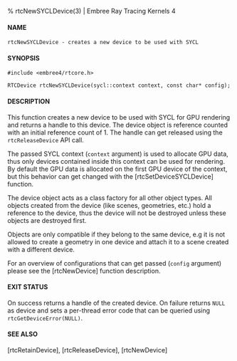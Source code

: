 % rtcNewSYCLDevice(3) | Embree Ray Tracing Kernels 4

#### NAME

    rtcNewSYCLDevice - creates a new device to be used with SYCL

#### SYNOPSIS

    #include <embree4/rtcore.h>

    RTCDevice rtcNewSYCLDevice(sycl::context context, const char* config);

#### DESCRIPTION

This function creates a new device to be used with SYCL for GPU
rendering and returns a handle to this device. The device object is
reference counted with an initial reference count of 1. The handle can
get released using the `rtcReleaseDevice` API call.

The passed SYCL context (`context` argument) is used to allocate GPU
data, thus only devices contained inside this context can be used for
rendering. By default the GPU data is allocated on the first GPU
device of the context, but this behavior can get changed with the
[rtcSetDeviceSYCLDevice] function.

The device object acts as a class factory for all other object
types. All objects created from the device (like scenes, geometries,
etc.) hold a reference to the device, thus the device will not be
destroyed unless these objects are destroyed first.

Objects are only compatible if they belong to the same device, e.g it
is not allowed to create a geometry in one device and attach it to a
scene created with a different device.

For an overview of configurations that can get passed (`config`
argument) please see the [rtcNewDevice] function description.

#### EXIT STATUS

On success returns a handle of the created device. On failure returns
`NULL` as device and sets a per-thread error code that can be queried
using `rtcGetDeviceError(NULL)`.

#### SEE ALSO

[rtcRetainDevice], [rtcReleaseDevice], [rtcNewDevice]
